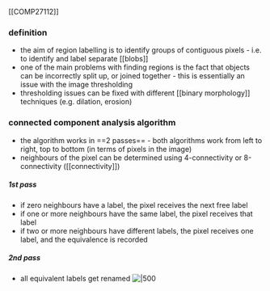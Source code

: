 [[COMP27112]]

### definition
- the aim of region labelling is to identify groups of contiguous pixels - i.e. to identify and label separate [[blobs]]
- one of the main problems with finding regions is the fact that objects can be incorrectly split up, or joined together - this is essentially an issue with the image thresholding
- thresholding issues can be fixed with different [[binary morphology]] techniques (e.g. dilation, erosion)

### connected component analysis algorithm
- the algorithm works in ==2 passes== - both algorithms work from left to right, top to bottom (in terms of pixels in the image)
- neighbours of the pixel can be determined using 4-connectivity or 8-connectivity ([[connectivity]])
##### 1st pass
- if zero neighbours have a label, the pixel receives the next free label
- if one or more neighbours have the same label, the pixel receives that label
- if two or more neighbours have different labels, the pixel receives one label, and the equivalence is recorded
##### 2nd pass
- all equivalent labels get renamed
![|500](https://i.imgur.com/jJgcvXR.png)
